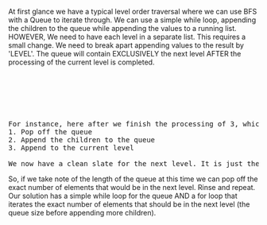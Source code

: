 At first glance we have a typical level order traversal where we can use BFS with a Queue to iterate through. We can use a simple while loop, appending the children to the queue while appending the values to a running list. 
HOWEVER,
We need to have each level in a separate list. This requires a small change. We need to break apart appending values to the result by 'LEVEL'. The queue will contain EXCLUSIVELY the next level AFTER the processing of the current level is completed. 
<pre>
                                                                                3
                                                                            /      \
                                                                           9       20
                                                                                  /   \      
                                                                                 15    7       
</pre>
<pre>
For instance, here after we finish the processing of 3, which entails:
1. Pop off the queue
2. Append the children to the queue
3. Append to the current level

We now have a clean slate for the next level. It is just the values in the Queue!
</pre>

So, if we take note of the length of the queue at this time we can pop off the exact number of elements that would be in the next level. Rinse and repeat.
Our solution has a simple while loop for the queue AND a for loop that iterates the exact number of elements that should be in the next level (the queue size before appending more children).
